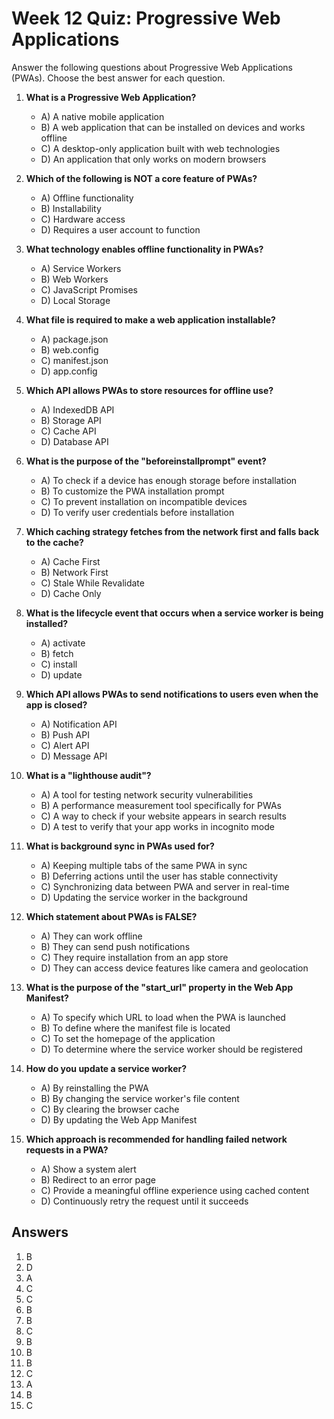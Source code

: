 # Week 12 Quiz: Progressive Web Applications

Answer the following questions about Progressive Web Applications (PWAs). Choose the best answer for each question.

1. **What is a Progressive Web Application?**
   - A) A native mobile application
   - B) A web application that can be installed on devices and works offline
   - C) A desktop-only application built with web technologies
   - D) An application that only works on modern browsers

2. **Which of the following is NOT a core feature of PWAs?**
   - A) Offline functionality
   - B) Installability
   - C) Hardware access
   - D) Requires a user account to function

3. **What technology enables offline functionality in PWAs?**
   - A) Service Workers
   - B) Web Workers
   - C) JavaScript Promises
   - D) Local Storage

4. **What file is required to make a web application installable?**
   - A) package.json
   - B) web.config
   - C) manifest.json
   - D) app.config

5. **Which API allows PWAs to store resources for offline use?**
   - A) IndexedDB API
   - B) Storage API
   - C) Cache API
   - D) Database API

6. **What is the purpose of the "beforeinstallprompt" event?**
   - A) To check if a device has enough storage before installation
   - B) To customize the PWA installation prompt
   - C) To prevent installation on incompatible devices
   - D) To verify user credentials before installation

7. **Which caching strategy fetches from the network first and falls back to the cache?**
   - A) Cache First
   - B) Network First
   - C) Stale While Revalidate
   - D) Cache Only

8. **What is the lifecycle event that occurs when a service worker is being installed?**
   - A) activate
   - B) fetch
   - C) install
   - D) update

9. **Which API allows PWAs to send notifications to users even when the app is closed?**
   - A) Notification API
   - B) Push API
   - C) Alert API
   - D) Message API

10. **What is a "lighthouse audit"?**
    - A) A tool for testing network security vulnerabilities
    - B) A performance measurement tool specifically for PWAs
    - C) A way to check if your website appears in search results
    - D) A test to verify that your app works in incognito mode

11. **What is background sync in PWAs used for?**
    - A) Keeping multiple tabs of the same PWA in sync
    - B) Deferring actions until the user has stable connectivity
    - C) Synchronizing data between PWA and server in real-time
    - D) Updating the service worker in the background

12. **Which statement about PWAs is FALSE?**
    - A) They can work offline
    - B) They can send push notifications
    - C) They require installation from an app store
    - D) They can access device features like camera and geolocation

13. **What is the purpose of the "start_url" property in the Web App Manifest?**
    - A) To specify which URL to load when the PWA is launched
    - B) To define where the manifest file is located
    - C) To set the homepage of the application
    - D) To determine where the service worker should be registered

14. **How do you update a service worker?**
    - A) By reinstalling the PWA
    - B) By changing the service worker's file content
    - C) By clearing the browser cache
    - D) By updating the Web App Manifest

15. **Which approach is recommended for handling failed network requests in a PWA?**
    - A) Show a system alert
    - B) Redirect to an error page
    - C) Provide a meaningful offline experience using cached content
    - D) Continuously retry the request until it succeeds

## Answers

1. B
2. D
3. A
4. C
5. C
6. B
7. B
8. C
9. B
10. B
11. B
12. C
13. A
14. B
15. C
